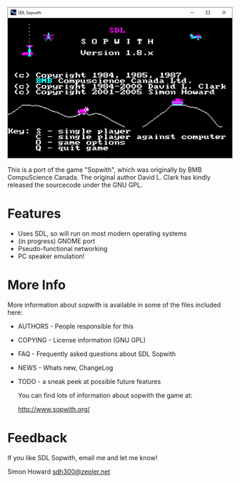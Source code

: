 ![Windows 10 Screenshot](https://github.com/ilookha/sopwith/raw/master/screenshot_win10.png)

  This is a port of the game "Sopwith", which was originally by 
  BMB CompuScience Canada. The original author David L. Clark
  has kindly released the sourcecode under the GNU GPL.

# Features

* Uses SDL, so will run on most modern operating systems
* (in progress) GNOME port
* Pseudo-functional networking
* PC speaker emulation!

# More Info

  More information about sopwith is available in some of the files
  included here:
  
* AUTHORS - People responsible for this
* COPYING - License information (GNU GPL)
* FAQ - Frequently asked questions about SDL Sopwith
* NEWS - Whats new, ChangeLog
* TODO - a sneak peek at possible future features

  You can find lots of information about sopwith the game at:

     http://www.sopwith.org/

# Feedback

  If you like SDL Sopwith, email me and let me know!

  Simon Howard <sdh300@zepler.net>

